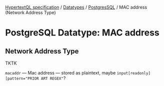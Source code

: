 [HypertextQL specification](../../README.md) / [Datatypes](../README.md) / [PostgresSQL](README.md) / MAC address (Network Address Type)

# PostgreSQL Datatype: MAC address
## Network Address Type

TKTK

`macaddr` — Mac address — stored as plaintext, maybe `input[readonly][pattern="PRIOR ART REGEX"`?


